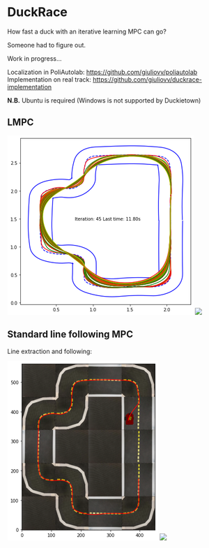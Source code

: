 # DuckRace
How fast a duck with an iterative learning MPC can go?

Someone had to figure out.

Work in progress...

Localization in PoliAutolab: https://github.com/giuliovv/poliautolab
Implementation on real track: https://github.com/giuliovv/duckrace-implementation

**N.B.** Ubuntu is required (Windows is not supported by Duckietown)

## LMPC

<img src="./assets/lmpc_result.png"/>

<img src="./assets/lmpc_run.gif" width="800" />

</br>

## Standard line following MPC

Line extraction and following:

<img src="./assets/output.png"/>

<img src="./assets/mpc_run.gif" width="800" />
